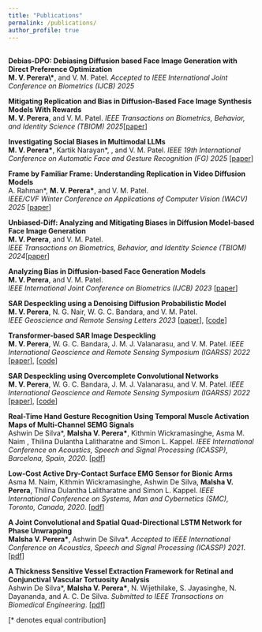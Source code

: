 ```yaml
---
title: "Publications"
permalink: /publications/
author_profile: true
---
```

<br>
<b>Debias-DPO: Debiasing Diffusion based Face Image Generation with Direct Preference Optimization</b><br>
<b>M. V. Perera\*</b>, and V. M. Patel.
<i>Accepted to IEEE International Joint Conference on Biometrics (IJCB) 2025</i>

<b>Mitigating Replication and Bias in Diffusion-Based Face Image Synthesis Models With Rewards</b><br>
<b>M. V. Perera</b>, and V. M. Patel.
<i>IEEE Transactions on Biometrics, Behavior, and Identity Science (TBIOM) 2025</i>[[paper](https://ieeexplore.ieee.org/abstract/document/11084940)]

<b>Investigating Social Biases in Multimodal LLMs</b><br>
<b>M. V. Perera\*</b>, Kartik Narayan\*, , and V. M. Patel.
<i>IEEE 19th International Conference on Automatic Face and Gesture Recognition (FG) 2025</i> [[paper](https://ieeexplore.ieee.org/abstract/document/11099161)]

<b>Frame by Familiar Frame: Understanding Replication in Video Diffusion Models</b><br>
A. Rahman\*, <b>M. V. Perera\*</b>, and V. M. Patel.<br>
<i>IEEE/CVF Winter Conference on Applications of Computer Vision (WACV) 2025</i> [[paper](https://arxiv.org/pdf/2403.19593)]

<b>Unbiased-Diff: Analyzing and Mitigating Biases in Diffusion Model-based Face Image Generation</b><br>
<b>M. V. Perera</b>, and V. M. Patel.<br>
<i>IEEE Transactions on Biometrics, Behavior, and Identity Science (TBIOM) 2024</i>[[paper](https://ieeexplore.ieee.org/abstract/document/10820122)]

<b>Analyzing Bias in Diffusion-based Face Generation Models</b><br>
<b>M. V. Perera</b>, and V. M. Patel.<br>
<i>IEEE International Joint Conference on Biometrics (IJCB) 2023</i> [[paper](https://arxiv.org/pdf/2305.06402.pdf)]

<b>SAR Despeckling using a Denoising Diffusion Probabilistic Model</b><br>
<b>M. V. Perera</b>, N. G. Nair, W. G. C. Bandara, and V. M. Patel.<br>
<i>IEEE Geoscience and Remote Sensing Letters 2023</i> [[paper](https://arxiv.org/pdf/2206.04514.pdf)], [[code](https://github.com/malshaV/SAR_DDPM)]


<b>Transformer-based SAR Image Despeckling</b><br>
<b>M. V. Perera</b>, W. G. C. Bandara, J. M. J. Valanarasu, and V. M. Patel.
<i>IEEE International Geoscience and Remote Sensing Symposium (IGARSS) 2022</i> [[paper](https://arxiv.org/pdf/2201.09355.pdf)], [[code](https://github.com/malshaV/sar_transformer)]

<b>SAR Despeckling using Overcomplete Convolutional Networks</b><br>
<b>M. V. Perera</b>, W. G. C. Bandara, J. M. J. Valanarasu, and V. M. Patel.
<i>IEEE International Geoscience and Remote Sensing Symposium (IGARSS) 2022</i> [[paper](https://arxiv.org/pdf/2205.15906.pdf)], [[code](https://github.com/malshaV/sar_overcomplete)]


<b>Real-Time Hand Gesture Recognition Using Temporal Muscle Activation Maps of Multi-Channel SEMG Signals</b> <br> 
Ashwin De Silva\*, <b>Malsha V. Perera\*</b>, Kithmin Wickramasinghe, Asma M. Naim , Thilina Dulantha Lalitharatne and Simon L. Kappel.
<i>IEEE International Conference on Acoustics, Speech and Signal Processing (ICASSP), Barcelona, Spain, 2020</i>. [[pdf]({{site.url}}/files/ICASSP_2020.pdf)]


<b>Low-Cost Active Dry-Contact Surface EMG Sensor for Bionic Arms</b> <br> 
Asma M. Naim, Kithmin Wickramasinghe, Ashwin De Silva, <b>Malsha V. Perera</b>, Thilina Dulantha Lalitharatne and Simon L. Kappel.
<i>IEEE International Conference on Systems, Man and Cybernetics (SMC), Toronto, Canada, 2020</i>. [[pdf]({{site.url}}/files/SMC.pdf)]


<b>A Joint Convolutional and Spatial Quad-Directional LSTM Network for Phase Unwrapping</b> <br>
<b>Malsha V. Perera\*</b>, Ashwin De Silva\*.
<i>Accepted to IEEE International Conference on Acoustics, Speech and Signal Processing (ICASSP) 2021</i>. [[pdf]({{site.url}}/files/Phase_unwrap.pdf)]


<b>A Thickness Sensitive Vessel Extraction Framework for Retinal and Conjunctival Vascular Tortuosity Analysis</b> <br>
Ashwin De Silva\*, <b>Malsha V. Perera\*</b>, N. Wijethilake, S. Jayasinghe, N. Dayananda, and A. C. De Silva.
<i>Submitted to IEEE Transactions on Biomedical Engineering</i>. [[pdf]({{site.url}}/files/TBME.pdf)]

[\* denotes equal contribution]
